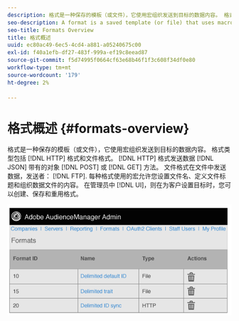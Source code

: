 ```yaml
---
description: 格式是一种保存的模板（或文件），它使用宏组织发送到目标的数据内容。 格式类型包括HTTP格式和文件格式。 HTTP格式使用POST或GET方法在JSON对象中发送数据。 文件格式通过FTP以文件的形式发送数据。 每种格式使用的宏允许您设置文件名、定义文件标题和组织数据文件的内容。 在Admin UI中，在为客户设置目标时，您可以创建、保存和重用格式。
seo-description: A format is a saved template (or file) that uses macros to organize the contents of data sent to a destination. Format types include HTTP formats and file formats. HTTP formats send data in a JSON object with a POST or GET method. File formats send data in a file by FTP. The macros used by each format let you set file names, define file headers, and organize the contents of a data file. In the Admin UI, you can create, save, and re-use formats when setting up destinations for customers..
seo-title: Formats Overview
title: 格式概述
uuid: ec80ac49-6ec5-4cd4-a881-a05240675c00
exl-id: f40a1efb-df27-483f-999a-ef19c8eead87
source-git-commit: f5d74995f0664cf63e68b46f1f3c608f34df0e80
workflow-type: tm+mt
source-wordcount: '179'
ht-degree: 2%

---
```


# 格式概述 {#formats-overview}

格式是一种保存的模板（或文件），它使用宏组织发送到目标的数据内容。 格式类型包括 [!DNL HTTP] 格式和文件格式。 [!DNL HTTP] 格式发送数据 [!DNL JSON] 带有的对象 [!DNL POST] 或 [!DNL GET] 方法。 文件格式在文件中发送数据，发送者： [!DNL FTP]. 每种格式使用的宏允许您设置文件名、定义文件标题和组织数据文件的内容。 在管理员中 [!DNL UI]，则在为客户设置目标时，您可以创建、保存和重用格式。

![](assets/formats.png)
